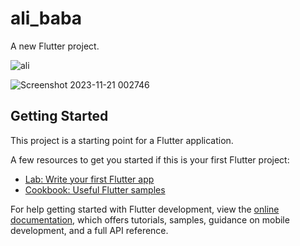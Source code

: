# ali_baba

A new Flutter project.

![ali](https://github.com/mardy-cse/alibaba-clone/assets/125699050/e54baf6a-e160-4184-ad9d-5271a21f0772)

![Screenshot 2023-11-21 002746](https://github.com/mardy-cse/alibaba-clone/assets/125699050/5dba950a-2abe-4c25-b6c3-798a262f8871)


## Getting Started

This project is a starting point for a Flutter application.

A few resources to get you started if this is your first Flutter project:

- [Lab: Write your first Flutter app](https://docs.flutter.dev/get-started/codelab)
- [Cookbook: Useful Flutter samples](https://docs.flutter.dev/cookbook)

For help getting started with Flutter development, view the
[online documentation](https://docs.flutter.dev/), which offers tutorials,
samples, guidance on mobile development, and a full API reference.

